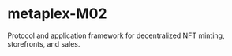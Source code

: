# metaplex-M02
Protocol and application framework for decentralized NFT minting, storefronts, and sales.
